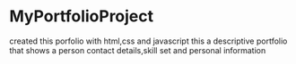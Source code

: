 # MyPortfolioProject
created this porfolio with html,css and javascript
this a descriptive portfolio that shows a person contact details,skill set and personal information
